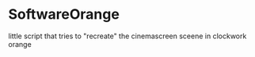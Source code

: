 # SoftwareOrange
little script that tries to "recreate" the cinemascreen sceene in clockwork orange
